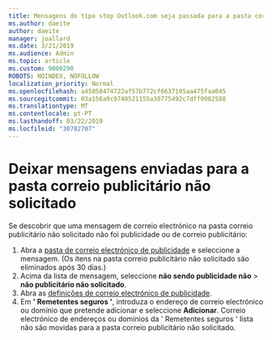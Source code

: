```yaml
---
title: Mensagens do tipo stop Outlook.com seja passada para a pasta correio publicitário não solicitada
ms.author: daeite
author: daeite
manager: joallard
ms.date: 3/21/2019
ms.audience: Admin
ms.topic: article
ms.custom: 9000290
ROBOTS: NOINDEX, NOFOLLOW
localization_priority: Normal
ms.openlocfilehash: a45058474722af57b772cf6637195aa475faa045
ms.sourcegitcommit: 03a156a9c9740521155a30775492c7dff0982588
ms.translationtype: MT
ms.contentlocale: pt-PT
ms.lasthandoff: 03/22/2019
ms.locfileid: "30782707"
---
```

# <a name="stop-messages-going-to-your-junk-email-folder"></a>Deixar mensagens enviadas para a pasta correio publicitário não solicitado

Se descobrir que uma mensagem de correio electrónico na pasta correio publicitário não solicitado não foi publicidade ou de correio publicitário:

1. Abra a [pasta de correio electrónico de publicidade](https://outlook.live.com/mail/junkemail) e seleccione a mensagem. (Os itens na pasta correio publicitário não solicitado são eliminados após 30 dias.)
1. Acima da lista de mensagem, seleccione **não sendo publicidade não** > **não publicitário não solicitado**.
1. Abra as [definições de correio electrónico de publicidade](https://go.microsoft.com/fwlink/?linkid=2035804).
1. Em **' Remetentes seguros '**, introduza o endereço de correio electrónico ou domínio que pretende adicionar e seleccione **Adicionar**. Correio electrónico de endereços ou domínios da ' Remetentes seguros ' lista não são movidas para a pasta correio publicitário não solicitado.
